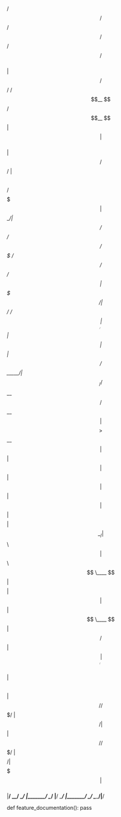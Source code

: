  /$$   /$$  /$$$$$$                   /$$$$$$  /$$                       /$$                        
| $$  /$$/ /$$__  $$                 /$$__  $$| $$                      | $$                        
| $$ /$$/ | $$  \ $$  /$$$$$$$      | $$  \__/| $$ /$$   /$$  /$$$$$$$ /$$$$$$    /$$$$$$   /$$$$$$ 
| $$$$$/  |  $$$$$$/ /$$_____/      | $$      | $$| $$  | $$ /$$_____/|_  $$_/   /$$__  $$ /$$__  $$
| $$  $$   >$$__  $$|  $$$$$$       | $$      | $$| $$  | $$|  $$$$$$   | $$    | $$$$$$$$| $$  \__/
| $$\  $$ | $$  \ $$ \____  $$      | $$    $$| $$| $$  | $$ \____  $$  | $$ /$$| $$_____/| $$      
| $$ \  $$|  $$$$$$/ /$$$$$$$/      |  $$$$$$/| $$|  $$$$$$/ /$$$$$$$/  |  $$$$/|  $$$$$$$| $$      
|__/  \__/ \______/ |_______/        \______/ |__/ \______/ |_______/    \___/   \_______/|__/      
                                                                                                    
                                                                                                    

def feature_documentation():
    pass

